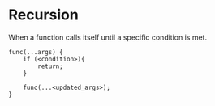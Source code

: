 # Recursion 
When a function calls itself until a specific condition is met. 

```
func(...args) {
    if (<condition>){
        return;
    }

    func(...<updated_args>);
}
```